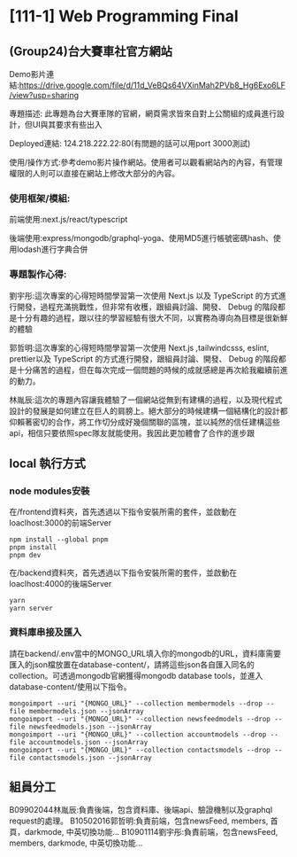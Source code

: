 #  [111-1] Web Programming Final
## (Group24)台大賽車社官方網站

Demo影片連結:https://drive.google.com/file/d/11d_VeBQs64VXinMah2PVb8_Hg6Exo6LF/view?usp=sharing

專題描述:
此專題為台大賽車隊的官網，網頁需求皆來自對上公關組的成員進行設計，但UI與其要求有些出入

Deployed連結: 124.218.222.22:80(有問題的話可以用port 3000測試)

使用/操作方式:參考demo影片操作網站。使用者可以觀看網站內的內容，有管理權限的人則可以直接在網站上修改大部分的內容。

### 使用框架/模組:

前端使用:next.js/react/typescript

後端使用:express/mongodb/graphql-yoga、使用MD5進行帳號密碼hash、使用lodash進行字典合併

### 專題製作心得:

劉宇彤:這次專案的心得短時間學習第一次使用 Next.js 以及 TypeScript 的方式進行開發，過程充滿挑戰性，但非常有收穫，跟組員討論、開發、 Debug 的階段都是十分有趣的過程，跟以往的學習經驗有很大不同，以實務為導向為目標是很新鮮的體驗

郭哲明:這次專案的心得短時間學習第一次使用 Next.js ,tailwindcsss, eslint, prettier以及 TypeScript 的方式進行開發，跟組員討論、開發、 Debug 的階段都是十分痛苦的過程，但在每次完成一個問題的時候的成就感總是再次給我繼續前進的動力。


林胤辰:這次的專題內容讓我體驗了一個網站從無到有建構的過程，以及現代程式設計的發展是如何建立在巨人的肩膀上。絕大部分的時候建構一個結構化的設計都仰賴著密切的合作，將工作切分成好幾個關聯的區塊，並以純然的信任建構這些api，相信只要依照spec隊友就能使用。我因此更加體會了合作的進步跟

## local 執行方式

### node modules安裝

在/frontend資料夾，首先透過以下指令安裝所需的套件，並啟動在loaclhost:3000的前端Server
```
npm install --global pnpm
pnpm install
pnpm dev
```

在/backend資料夾，首先透過以下指令安裝所需的套件，並啟動在loaclhost:4000的後端Server

```
yarn
yarn server
```

### 資料庫串接及匯入
請在backend/.env當中的MONGO_URL填入你的mongodb的URL，資料庫需要匯入的json檔放置在database-content/，請將這些json各自匯入同名的collection。可透過mongodb官網獲得mongodb database tools，並進入database-content/使用以下指令。
```
mongoimport --uri "{MONGO_URL}" --collection membermodels --drop --file membermodels.json --jsonArray
mongoimport --uri "{MONGO_URL}" --collection newsfeedmodels --drop --file newsfeedmodels.json --jsonArray
mongoimport --uri "{MONGO_URL}" --collection accountmodels --drop --file accountmodels.json --jsonArray
mongoimport --uri "{MONGO_URL}" --collection contactsmodels --drop --file contactsmodels.json --jsonArray
```

## 組員分工

B09902044林胤辰:負責後端，包含資料庫、後端api、驗證機制以及graphql request的處理。
B10502016郭哲明:負責前端，包含newsFeed, members, 首頁，darkmode, 中英切換功能...
B10901114劉宇彤:負責前端，包含newsFeed, members, darkmode, 中英切換功能...
